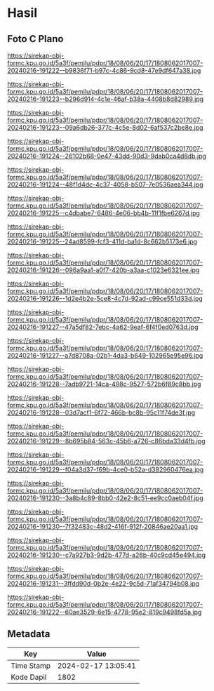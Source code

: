 # Hasil

## Foto C Plano

https://sirekap-obj-formc.kpu.go.id/5a3f/pemilu/pdpr/18/08/06/20/17/1808062017007-20240216-191222--b9836f71-b97c-4c86-9cd8-47e9df647a38.jpg

https://sirekap-obj-formc.kpu.go.id/5a3f/pemilu/pdpr/18/08/06/20/17/1808062017007-20240216-191223--b296d914-4c1e-46af-b38a-4408b8d82989.jpg

https://sirekap-obj-formc.kpu.go.id/5a3f/pemilu/pdpr/18/08/06/20/17/1808062017007-20240216-191223--09a6db26-377c-4c5e-8d02-6af537c2be8e.jpg

https://sirekap-obj-formc.kpu.go.id/5a3f/pemilu/pdpr/18/08/06/20/17/1808062017007-20240216-191224--26102b68-0e47-43dd-90d3-9dab0ca4d8db.jpg

https://sirekap-obj-formc.kpu.go.id/5a3f/pemilu/pdpr/18/08/06/20/17/1808062017007-20240216-191224--48f1d4dc-4c37-4058-b507-7e0536aea344.jpg

https://sirekap-obj-formc.kpu.go.id/5a3f/pemilu/pdpr/18/08/06/20/17/1808062017007-20240216-191225--c4dbabe7-6486-4e06-bb4b-11f1fbe6267d.jpg

https://sirekap-obj-formc.kpu.go.id/5a3f/pemilu/pdpr/18/08/06/20/17/1808062017007-20240216-191225--24ad8599-fcf3-411d-ba1d-8c662b5173e6.jpg

https://sirekap-obj-formc.kpu.go.id/5a3f/pemilu/pdpr/18/08/06/20/17/1808062017007-20240216-191226--096a9aa1-a0f7-420b-a3aa-c1023e6321ee.jpg

https://sirekap-obj-formc.kpu.go.id/5a3f/pemilu/pdpr/18/08/06/20/17/1808062017007-20240216-191226--1d2e4b2e-5ce8-4c7d-92ad-c99ce551d33d.jpg

https://sirekap-obj-formc.kpu.go.id/5a3f/pemilu/pdpr/18/08/06/20/17/1808062017007-20240216-191227--47a5df82-7ebc-4a62-9eaf-6f4f0ed0763d.jpg

https://sirekap-obj-formc.kpu.go.id/5a3f/pemilu/pdpr/18/08/06/20/17/1808062017007-20240216-191227--a7d8708a-02b1-4da3-b649-102965e95e96.jpg

https://sirekap-obj-formc.kpu.go.id/5a3f/pemilu/pdpr/18/08/06/20/17/1808062017007-20240216-191228--7adb9721-14ca-498c-9527-572b6f89c8bb.jpg

https://sirekap-obj-formc.kpu.go.id/5a3f/pemilu/pdpr/18/08/06/20/17/1808062017007-20240216-191228--03d7acf1-6f72-466b-bc8b-95c11f74de3f.jpg

https://sirekap-obj-formc.kpu.go.id/5a3f/pemilu/pdpr/18/08/06/20/17/1808062017007-20240216-191229--8b695b84-563c-45b6-a726-c86bda33d4fb.jpg

https://sirekap-obj-formc.kpu.go.id/5a3f/pemilu/pdpr/18/08/06/20/17/1808062017007-20240216-191229--f04a3d37-f69b-4ce0-b52a-d382960476ea.jpg

https://sirekap-obj-formc.kpu.go.id/5a3f/pemilu/pdpr/18/08/06/20/17/1808062017007-20240216-191230--3a8b4c89-8bb0-42e2-8c51-ee9cc0aeb04f.jpg

https://sirekap-obj-formc.kpu.go.id/5a3f/pemilu/pdpr/18/08/06/20/17/1808062017007-20240216-191230--7f32483c-48d2-416f-912f-20846ae20aa1.jpg

https://sirekap-obj-formc.kpu.go.id/5a3f/pemilu/pdpr/18/08/06/20/17/1808062017007-20240216-191230--c7a927b3-9d2b-477d-a26b-40c9cd45e494.jpg

https://sirekap-obj-formc.kpu.go.id/5a3f/pemilu/pdpr/18/08/06/20/17/1808062017007-20240216-191231--3ffdd90d-0b2e-4e22-9c5d-71af34794b08.jpg

https://sirekap-obj-formc.kpu.go.id/5a3f/pemilu/pdpr/18/08/06/20/17/1808062017007-20240216-191222--60ae3529-6e15-4778-95e2-819c9498fd5a.jpg


## Metadata

| Key        | Value               |
| ---------- | ------------------- |
| Time Stamp | 2024-02-17 13:05:41 |
| Kode Dapil | 1802                |



